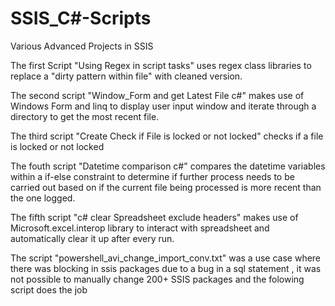 # SSIS_C#-Scripts
Various Advanced Projects in SSIS

The first Script "Using Regex in script tasks" uses regex class libraries to replace a "dirty pattern within file" with cleaned version. 

The second script "Window_Form and get Latest File c#" makes use of Windows Form and linq to display user input window and iterate through a directory to get the most recent file.

The third script "Create Check if File is locked or not locked" checks if a file is locked or not locked 

The fouth script "Datetime comparison c#" compares the datetime variables within a if-else constraint to determine if further process needs to be carried out 
based on if the current file being processed is more recent than the one logged. 
    
The fifth script "c# clear Spreadsheet exclude headers" makes use of Microsoft.excel.interop library to interact with spreadsheet and automatically clear it up after every run. 

The script "powershell_avi_change_import_conv.txt" was a use case where there was blocking in ssis packages due to a bug in a sql statement , it was not possible to manually 
change 200+ SSIS packages and the folowing script does the job 

